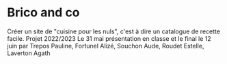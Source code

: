 # Brico and co

Créer un site de "cuisine pour les nuls", c'est à dire un catalogue de recette facile.
Projet
2022/2023
Le 31 mai présentation en classe et le final le 12 juin
par
Trepos Pauline,
Fortunel Alizé,
Souchon Aude,
Roudet Estelle,
Laverton Agath

